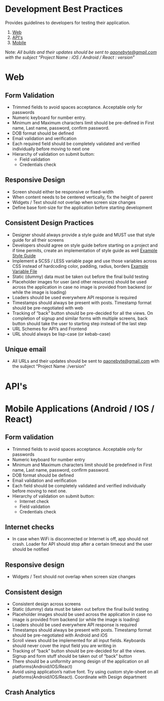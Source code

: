 # Development Best Practices

Provides guidelines to developers for testing their application.

1. [Web](#web)
2. [API's](#apis)
3. [Mobile](#mobile-applications-android--ios--react)


Note: *All builds and their updates should be sent to qaonebyte@gmail.com with the subject “Project Name : iOS / Android / React : version”*

# Web

## Form Validation

- Trimmed fields to avoid spaces acceptance. Acceptable only for passwords
- Numeric keyboard for number entry.
- Minimum and Maximum characters limit should be pre-defined in First name, Last name, password, confirm password.
- DOB format should be defined
- Email validation and verification
- Each required field should be completely validated and verified individually before moving to next one
- Hierarchy of validation on submit button: 
  - Field validation
  - Credentials check

## Responsive Design

- Screen should either be responsive or fixed-width
- When content needs to be centered vertically, fix the height of parent
- Widgets / Text should not overlap when screen size changes
- Define base font-size for the application before starting development

## Consistent Design Practices

- Designer should always provide a style guide and MUST use that style guide for all their screens
- Developers should agree on style guide before starting on a project and if time permits, create an implementation of style guide as well [Example Style Guide](http://ec2-52-90-113-143.compute-1.amazonaws.com:8000/style-guide)
- Implement a SCSS / LESS variable page and use those variables across CSS instead of hardcoding color, padding, radius, borders [Example Variable File](https://bitbucket.org/onebytetech/servup-web/src/78365001c94cb3d9afaf0f1aaaffebe517af1804/client/modules/core/styles/variables.scss?at=master&fileviewer=file-view-default)
- Static (dummy) data must be taken out before the final build testing
- Placeholder images for user (and other resources) should be used across the application in case no image is provided from backend (or while the image is loading)
- Loaders should be used everywhere API response is required
- Timestamps should always be present with posts. Timestamp format should be pre-negotiated with web
- Tracking of “back” button should be pre-decided for all the views. On completion of signup and similar forms with multiple screens, back button should take the user to starting step instead of the last step
- URL Schemes for API’s and Frontend
- URL should always be lisp-case (or kebab-case)

## Unique email

- All URLs and their updates should be sent to qaonebyte@gmail.com with the subject “Project Name :/version”

# API's

# Mobile Applications (Android / IOS / React)

## Form validation

- Trimmed fields to avoid spaces acceptance. Acceptable only for passwords
- Numeric keyboard for number entry
- Minimum and Maximum characters limit should be predefined in First name, Last name, password, confirm password.
- DOB format should be defined
- Email validation and verification
- Each field should be completely validated and verified individually before moving to next one.
- Hierarchy of validation on submit button: 
  - Internet check
  - Field validation
  - Credentials check
  
## Internet checks 

- In case when WiFi is disconnected or Internet is off, app should not crash. Loader for API should stop after a certain timeout and the user should be notified

## Responsive design 

- Widgets / Text should not overlap when screen size changes

## Consistent design

- Consistent design across screens
- Static (dummy) data must be taken out before the final build testing
- Placeholder images should be used across the application in case no image is provided from backend (or while the image is loading)
- Loaders should be used everywhere API response is required
- Timestamps should always be present with posts. Timestamp format should be pre-negotiated with Android and iOS
- Scroll views should be implemented for all input fields. Keyboards should never cover the input field you are writing in
- Tracking of “back” button should be pre-decided for all the views. Signup and form stuff should be taken out of “back” button
- There should be a uniformity among design of the application on all platforms(Android/IOS/React)
- Avoid using application’s native font. Try using custom style-sheet on all platforms(Android/IOS/React). Coordinate with Design department

## Crash Analytics
